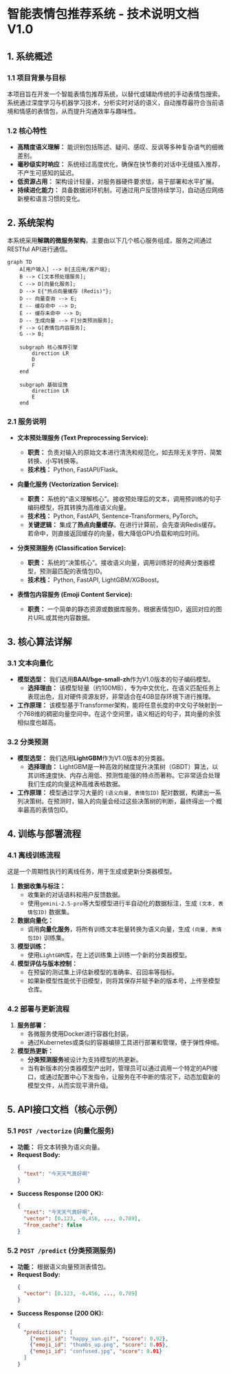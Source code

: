 # **智能表情包推荐系统 - 技术说明文档 V1.0**

## 1. 系统概述

### 1.1 项目背景与目标

本项目旨在开发一个智能表情包推荐系统，以替代或辅助传统的手动表情包搜索。系统通过深度学习与机器学习技术，分析实时对话的语义，自动推荐最符合当前语境和情感的表情包，从而提升沟通效率与趣味性。

### 1.2 核心特性

*   **高精度语义理解：** 能识别包括陈述、疑问、感叹、反讽等多种复杂语气的细微差别。
*   **毫秒级实时响应：** 系统经过高度优化，确保在快节奏的对话中无缝插入推荐，不产生可感知的延迟。
*   **低资源占用：** 架构设计轻量，对服务器硬件要求低，易于部署和水平扩展。
*   **持续进化能力：** 具备数据闭环机制，可通过用户反馈持续学习，自动适应网络新梗和语言习惯的变化。

## 2. 系统架构

本系统采用**解耦的微服务架构**，主要由以下几个核心服务组成，服务之间通过RESTful API进行通信。

```mermaid
graph TD
    A[用户输入] --> B{主应用/客户端};
    B --> C[文本预处理服务];
    C --> D[向量化服务];
    D --> E{"热点向量缓存 (Redis)"};
    D -- 向量查询 --> E;
    E -- 缓存命中 --> D;
    E -- 缓存未命中 --> D;
    D -- 生成向量 --> F[分类预测服务];
    F --> G[表情包内容服务];
    G --> B;

    subgraph 核心推荐引擎
        direction LR
        D
        F
    end

    subgraph 基础设施
        direction LR
        E
    end
```

### 2.1 服务说明

*   **文本预处理服务 (Text Preprocessing Service):**
    *   **职责：** 负责对输入的原始文本进行清洗和规范化，如去除无关字符、简繁转换、小写转换等。
    *   **技术栈：** Python, FastAPI/Flask。

*   **向量化服务 (Vectorization Service):**
    *   **职责：** 系统的“语义理解核心”。接收预处理后的文本，调用预训练的句子编码模型，将其转换为高维语义向量。
    *   **技术栈：** Python, FastAPI, Sentence-Transformers, PyTorch。
    *   **关键逻辑：** 集成了**热点向量缓存**。在进行计算前，会先查询Redis缓存。若命中，则直接返回缓存的向量，极大降低GPU负载和响应时间。

*   **分类预测服务 (Classification Service):**
    *   **职责：** 系统的“决策核心”。接收语义向量，调用训练好的经典分类器模型，预测最匹配的表情包ID。
    *   **技术栈：** Python, FastAPI, LightGBM/XGBoost。

*   **表情包内容服务 (Emoji Content Service):**
    *   **职责：** 一个简单的静态资源或数据库服务。根据表情包ID，返回对应的图片URL或其他内容数据。

## 3. 核心算法详解

### 3.1 文本向量化

*   **模型选型：** 我们选用**BAAI/bge-small-zh**作为V1.0版本的句子编码模型。
    *   **选择理由：** 该模型轻量（约100MB），专为中文优化，在语义匹配任务上表现出色，且对硬件资源友好，非常适合在4GB显存环境下进行推理。
*   **工作原理：** 该模型基于Transformer架构，能将任意长度的中文句子映射到一个768维的稠密向量空间中。在这个空间里，语义相近的句子，其向量的余弦相似度也越高。

### 3.2 分类预测

*   **模型选型：** 我们选用**LightGBM**作为V1.0版本的分类器。
    *   **选择理由：** LightGBM是一种高效的梯度提升决策树（GBDT）算法，以其训练速度快、内存占用低、预测性能强的特点而著称。它非常适合处理我们生成的向量这种高维表格数据。
*   **工作原理：** 模型通过学习大量的 `(语义向量, 表情包ID)` 配对数据，构建出一系列决策树。在预测时，输入的向量会经过这些决策树的判断，最终得出一个概率最高的表情包ID。

## 4. 训练与部署流程

### 4.1 离线训练流程

这是一个周期性执行的离线任务，用于生成或更新分类器模型。

1.  **数据收集与标注：**
    *   收集新的对话语料和用户反馈数据。
    *   使用`gemini-2.5-pro`等大型模型进行半自动化的数据标注，生成 `(文本, 表情包ID)` 数据集。
2.  **数据向量化：**
    *   调用**向量化服务**，将所有训练文本批量转换为语义向量，生成 `(向量, 表情包ID)` 训练集。
3.  **模型训练：**
    *   使用`LightGBM`库，在上述训练集上训练一个新的分类器模型。
4.  **模型评估与版本控制：**
    *   在预留的测试集上评估新模型的准确率、召回率等指标。
    *   如果新模型性能优于旧模型，则将其保存并赋予新的版本号，上传至模型仓库。

### 4.2 部署与更新流程

1.  **服务部署：**
    *   各微服务使用Docker进行容器化封装。
    *   通过Kubernetes或类似的容器编排工具进行部署和管理，便于弹性伸缩。
2.  **模型热更新：**
    *   **分类预测服务**被设计为支持模型的热更新。
    *   当有新版本的分类器模型产出时，管理员可以通过调用一个特定的API接口，或通过配置中心下发指令，让服务在不中断的情况下，动态加载新的模型文件，从而实现平滑升级。

## 5. API接口文档（核心示例）

### 5.1 `POST /vectorize` (向量化服务)

*   **功能：** 将文本转换为语义向量。
*   **Request Body:**
    ```json
    {
      "text": "今天天气真好啊"
    }
    ```
*   **Success Response (200 OK):**
    ```json
    {
      "text": "今天天气真好啊",
      "vector": [0.123, -0.456, ..., 0.789],
      "from_cache": false
    }
    ```

### 5.2 `POST /predict` (分类预测服务)

*   **功能：** 根据语义向量预测表情包。
*   **Request Body:**
    ```json
    {
      "vector": [0.123, -0.456, ..., 0.789]
    }
    ```
*   **Success Response (200 OK):**
    ```json
    {
      "predictions": [
        {"emoji_id": "happy_sun.gif", "score": 0.92},
        {"emoji_id": "thumbs_up.png", "score": 0.05},
        {"emoji_id": "confused.jpg", "score": 0.01}
      ]
    }
    ```

